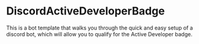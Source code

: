 # DiscordActiveDeveloperBadge
This is a bot template that walks you through the quick and easy setup of a discord bot, which will allow you to qualify for the Active Developer badge.
